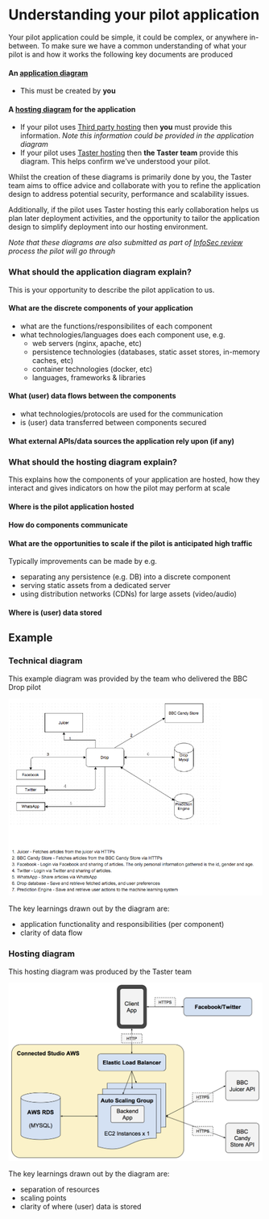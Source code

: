 # Understanding your pilot application

Your pilot application could be simple, it could be complex, or anywhere in-between. To make sure we have a common understanding of what your pilot is and how it works the following key documents are produced

#### An [application diagram](#what-should-the-application-diagram-explain)
- This must be created by **you**

#### A [hosting diagram](#what-should-the-hosting-diagram-explain) for the application
- If your pilot uses [Third party hosting](hosting.md#third-party-hosted) then **you** must provide this information. *Note this information could be provided in the application diagram*
- If your pilot uses [Taster hosting](hosting.md#taster-hosted) then **the Taster team** provide this diagram. This helps confirm we've understood your pilot. 

Whilst the creation of these diagrams is primarily done by you, the Taster team aims to office advice and collaborate with you to refine the application design to address potential security, performance and scalability issues.

Additionally, if the pilot uses Taster hosting this early collaboration helps us plan later deployment activities, and the opportunity to tailor the application design to simplify deployment into our hosting environment. 

*Note that these diagrams are also submitted as part of [InfoSec review](information-security.md) process the pilot will go through*

### What should the application diagram explain?

This is your opportunity to describe the pilot application to us.

#### What are the discrete components of your application
- what are the functions/responsibilites of each component
- what technologies/languages does each component use, e.g.
  - web servers (nginx, apache, etc)
  - persistence technologies (databases, static asset stores, in-memory caches, etc)
  - container technologies (docker, etc)
  - languages, frameworks & libraries

#### What (user) data flows between the components
- what technologies/protocols are used for the communication
- is (user) data transferred between components secured
 
#### What external APIs/data sources the application rely upon (if any)

### What should the hosting diagram explain?

This explains how the components of your application are hosted, how they interact and gives indicators on how the pilot may perform at scale

#### Where is the pilot application hosted

#### How do components communicate

#### What are the opportunities to scale if the pilot is anticipated high traffic 
Typically improvements can be made by e.g.
- separating any persistence (e.g. DB) into a discrete component
- serving static assets from a dedicated server
- using distribution networks (CDNs) for large assets (video/audio)
    
#### Where is (user) data stored

## Example

### Technical diagram

This example diagram was provided by the team who delivered the BBC Drop pilot
  
<img src="./images/drop-application.png" alt="BBC Drop application diagram" width="650" >

The key learnings drawn out by the diagram are:
- application functionality and responsibilities (per component) 
- clarity of data flow

### Hosting diagram

This hosting diagram was produced by the Taster team
 
<img src="./images/drop-hosting.png" alt="BBC Drop hosting diagram" width="650" >

The key learnings drawn out by the diagram are:
- separation of resources
- scaling points
- clarity of where (user) data is stored
